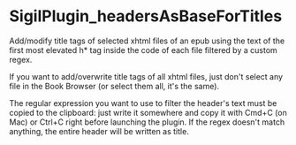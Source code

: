 # SigilPlugin_headersAsBaseForTitles
Add/modify title tags of selected xhtml files of an epub using the text of the first most elevated h* tag inside the code of each file filtered by a custom regex.

If you want to add/overwrite title tags of all xhtml files, just don't select any file in the Book Browser (or select them all, it's the same).

The regular expression you want to use to filter the header's text must be copied to the clipboard: just write it somewhere and copy it with Cmd+C (on Mac) or Ctrl+C right before launching the plugin. If the regex doesn't match anything, the entire header will be written as title.
